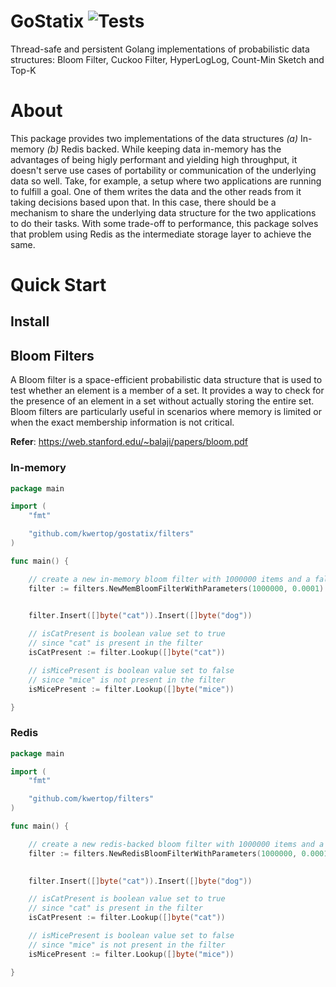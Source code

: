 GoStatix ![Tests](https://github.com/kwertop/gostatix/actions/workflows/run_tests.yml/badge.svg)
==========

Thread-safe and persistent Golang implementations of probabilistic data structures: Bloom Filter, Cuckoo Filter, HyperLogLog, Count-Min Sketch and Top-K

# About

This package provides two implementations of the data structures _(a)_ In-memory _(b)_ Redis backed. While keeping data in-memory has the advantages of being higly performant and yielding high throughput, it doesn't serve use cases of portability or communication of the underlying data so well. Take, for example, a setup where two applications are running to fulfill a goal. One of them writes the data and the other reads from it taking decisions based upon that. In this case, there should be a mechanism to share the underlying data structure for the two applications to do their tasks. With some trade-off to performance, this package solves that problem using Redis as the intermediate storage layer to achieve the same.

# Quick Start

## Install

## Bloom Filters

A Bloom filter is a space-efficient probabilistic data structure that is used to test whether an element is a member of a set. It provides a way to check for the presence of an element in a set without actually storing the entire set. Bloom filters are particularly useful in scenarios where memory is limited or when the exact membership information is not critical.

**Refer**: https://web.stanford.edu/~balaji/papers/bloom.pdf

### In-memory

```go
package main

import (
    "fmt"

    "github.com/kwertop/gostatix/filters"
)

func main() {

    // create a new in-memory bloom filter with 1000000 items and a false positive rate of 0.0001
    filter := filters.NewMemBloomFilterWithParameters(1000000, 0.0001)

    
    filter.Insert([]byte("cat")).Insert([]byte("dog"))

    // isCatPresent is boolean value set to true
    // since "cat" is present in the filter
    isCatPresent := filter.Lookup([]byte("cat"))

    // isMicePresent is boolean value set to false
    // since "mice" is not present in the filter
    isMicePresent := filter.Lookup([]byte("mice"))

}
```

### Redis

```go
package main

import (
    "fmt"

    "github.com/kwertop/filters"
)

func main() {

    // create a new redis-backed bloom filter with 1000000 items and a false positive rate of 0.0001
    filter := filters.NewRedisBloomFilterWithParameters(1000000, 0.0001)

    
    filter.Insert([]byte("cat")).Insert([]byte("dog"))

    // isCatPresent is boolean value set to true
    // since "cat" is present in the filter
    isCatPresent := filter.Lookup([]byte("cat"))

    // isMicePresent is boolean value set to false
    // since "mice" is not present in the filter
    isMicePresent := filter.Lookup([]byte("mice"))

}
```
